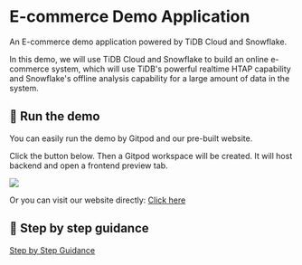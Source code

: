 # E-commerce Demo Application

An E-commerce demo application powered by TiDB Cloud and Snowflake.

In this demo, we will use TiDB Cloud and Snowflake to build an online e-commerce system, which will use TiDB's powerful realtime HTAP capability and Snowflake's offline analysis capability for a large amount of data in the system.

## 🚀  Run the demo

You can easily run the demo by Gitpod and our pre-built website.

Click the button below. Then a Gitpod workspace will be created. It will host backend and open a frontend preview tab.

<a href="https://gitpod.io/#https://github.com/Mini256/tidb-snowflake-e-commerce-demo">
   <image src="https://gitpod.io/button/open-in-gitpod.svg" />
</a>

Or you can visit our website directly: [Click here](https://tidb-snowflake-e-commerce-demo.vercel.app/)

## 📖 Step by step guidance

[Step by Step Guidance](docs/STEP_BY_STEP_GUIDE.md)
